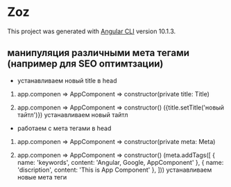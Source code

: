 # Zoz

This project was generated with [Angular CLI](https://github.com/angular/angular-cli) version 10.1.3.

## манипуляция различными мета тегами (например для SEO оптимтзации)

- устанавливаем новый title в head

1. app.componen => AppComponent => constructor(private title: Title)

2. app.componen => AppComponent => constructor() ({title.setTitle('новый тайтл')}) устанавливаем новый тайтл

- работаем с мета тегами в head

1. app.componen => AppComponent => constructor(private meta: Meta)

2. app.componen => AppComponent => constructor() (meta.addTags([
   { name: 'keywords', content: 'Angular, Google, AppComponent' },
   { name: 'discription', content: 'This is App Component' },
   ])) устанавливаем новые мета теги
